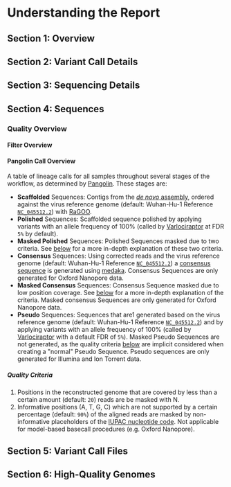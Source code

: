 # Understanding the Report

## Section 1: Overview

## Section 2: Variant Call Details

## Section 3: Sequencing Details

## Section 4: Sequences

### Quality Overview

#### Filter Overview

#### Pangolin Call Overview

A table of lineage calls for all samples throughout several stages of the
workflow, as determined by [Pangolin](https://github.com/cov-lineages/pangolin).
These stages are:

- **Scaffolded** Sequences: Contigs from the
[*de novo* assembly](https://en.wikipedia.org/wiki/De_novo_sequence_assemblers),
ordered against the virus reference genome (default: Wuhan-Hu-1 Reference
[`NC_045512.2`](https://www.ncbi.nlm.nih.gov/nuccore/1798174254)) with
[RaGOO](https://github.com/malonge/RaGOO).
- **Polished** Sequences: Scaffolded sequence polished by applying variants with
an allele frequency of 100% (called by [Varlociraptor](https://varlociraptor.github.io)
at FDR `5%` by default).
- **Masked Polished** Sequences: Polished Sequences masked due to two criteria.
See [below](#quality-criteria) for a more in-depth explanation of these two criteria.
- **Consensus** Sequences: Using corrected reads and the virus reference
genome (default: Wuhan-Hu-1 Reference
[`NC_045512.2`](https://www.ncbi.nlm.nih.gov/nuccore/1798174254)) a
[consensus sequence](https://en.wikipedia.org/wiki/Consensus_sequence)
is generated using [medaka](https://github.com/nanoporetech/medaka).
Consensus Sequences are only generated for Oxford Nanopore data.
- **Masked Consensus** Sequences: Consensus Sequence masked due to low position
coverage. See [below](#quality-criteria) for a more in-depth explanation of the criteria.
Masked consensus Sequences are only generated for Oxford Nanopore data.
- **Pseudo** Sequences: Sequences that are1 generated based on the virus reference
genome (default: Wuhan-Hu-1 Reference
[`NC_045512.2`](https://www.ncbi.nlm.nih.gov/nuccore/1798174254)) and by applying
variants with an allele frequency of 100% (called by
[Varlociraptor](https://varlociraptor.github.io) with a default FDR of `5%`).
Masked Pseudo Sequences are not generated, as the quality criteria [below](#quality-criteria)
are implicit considered when creating a "normal" Pseudo Sequence. Pseudo sequences
are only generated for Illumina and Ion Torrent data.

##### Quality Criteria

1. Positions in the reconstructed genome that are covered by less than a certain
amount (default: `20`) reads are be masked with N.
1. Informative positions (A, T, G, C) which are not supported by a certain
percentage (default: `90%`) of the aligned reads are masked by non-informative
placeholders of the [IUPAC nucleotide code](https://www.bioinformatics.org/sms/iupac.html).
Not applicable for model-based basecall procedures (e.g. Oxford Nanopore).

## Section 5: Variant Call Files

## Section 6: High-Quality Genomes
